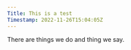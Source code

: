 ```yaml
---
Title: This is a test
Timestamp: 2022-11-26T15:04:05Z
---
```

There are things we do and thing we say.
